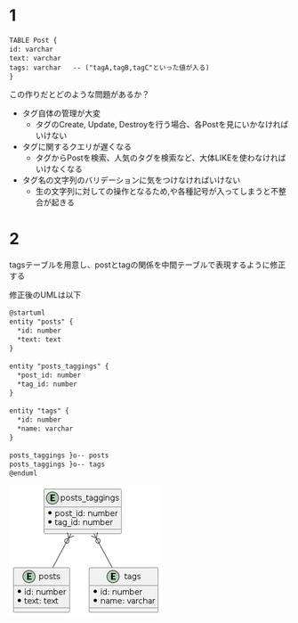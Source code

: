 # 1

```
TABLE Post {
id: varchar
text: varchar
tags: varchar   -- ("tagA,tagB,tagC"といった値が入る)
}
```

この作りだとどのような問題があるか？

- タグ自体の管理が大変
  - タグのCreate, Update, Destroyを行う場合、各Postを見にいかなければいけない
- タグに関するクエリが遅くなる
  - タグからPostを検索、人気のタグを検索など、大体LIKEを使わなければいけなくなる
- タグ名の文字列のバリデーションに気をつけなければいけない
  - 生の文字列に対しての操作となるため,や各種記号が入ってしまうと不整合が起きる

# 2

tagsテーブルを用意し、postとtagの関係を中間テーブルで表現するように修正する

修正後のUMLは以下
```
@startuml
entity "posts" {
  *id: number
  *text: text
}

entity "posts_taggings" {
  *post_id: number
  *tag_id: number
}

entity "tags" {
  *id: number
  *name: varchar
}

posts_taggings }o-- posts
posts_taggings }o-- tags
@enduml
```

![図](posts_taggings.png)

